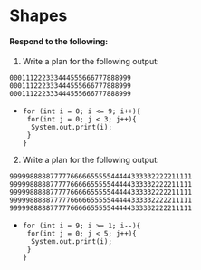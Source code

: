 # Shapes
#### Respond to the following:

1. Write a plan for the following output:
```
000111222333444555666777888999
000111222333444555666777888999
000111222333444555666777888999
```
  *    
       ```
       for (int i = 0; i <= 9; i++){
        for(int j = 0; j < 3; j++){
         System.out.print(i);
        }
       }
       ```

2. Write a plan for the following output:
```
999998888877777666665555544444333332222211111
999998888877777666665555544444333332222211111
999998888877777666665555544444333332222211111
999998888877777666665555544444333332222211111
999998888877777666665555544444333332222211111
```
  *  
     ```
     for (int i = 9; i >= 1; i--){
      for(int j = 0; j < 5; j++){
       System.out.print(i);
      }
     }
     ```
